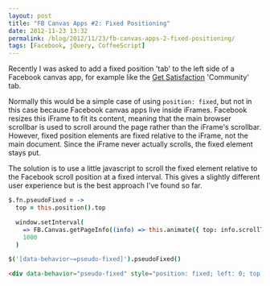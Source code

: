 ```yaml
---
layout: post
title: "FB Canvas Apps #2: Fixed Positioning"
date: 2012-11-23 13:32
permalink: /blog/2012/11/23/fb-canvas-apps-2-fixed-positioning/
tags: [Facebook, jQuery, CoffeeScript]
---
```


Recently I was asked to add a fixed position 'tab' to the left side of a Facebook canvas app, for example like the [Get Satisfaction](https://getsatisfaction.com/) 'Community' tab.

Normally this would be a simple case of using `position: fixed`, but not in this case because Facebook canvas apps live inside iFrames. Facebook resizes this iFrame to fit its content, meaning that the main browser scrollbar is used to scroll around the page rather than the iFrame's scrollbar. However, fixed position elements are fixed relative to the iFrame, not the main document. Since the iFrame never actually scrolls, the fixed element stays put.

The solution is to use a little javascript to scroll the fixed element relative to the Facebook scroll position at a fixed interval. This gives a slightly different user experience but is the best approach I've found so far.

```coffeescript
$.fn.pseudoFixed = ->
  top = this.position().top

  window.setInterval(
    => FB.Canvas.getPageInfo((info) => this.animate({ top: info.scrollTop + top })),
    1000
  )

$('[data-behavior~=pseudo-fixed]').pseudoFixed()
```

```html
<div data-behavior="pseudo-fixed" style="position: fixed; left: 0; top: 150px">...</div>
```
